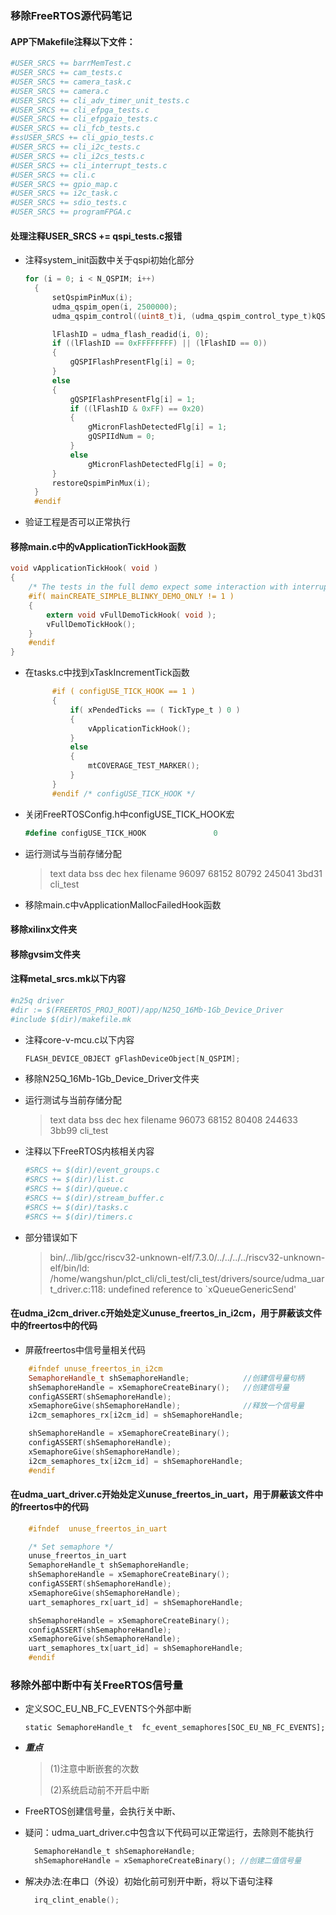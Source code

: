### 移除FreeRTOS源代码笔记

#### APP下Makefile注释以下文件：

```makefile
#USER_SRCS += barrMemTest.c
#USER_SRCS += cam_tests.c
#USER_SRCS += camera_task.c
#USER_SRCS += camera.c
#USER_SRCS += cli_adv_timer_unit_tests.c
#USER_SRCS += cli_efpga_tests.c
#USER_SRCS += cli_efpgaio_tests.c
#USER_SRCS += cli_fcb_tests.c
#ssUSER_SRCS += cli_gpio_tests.c
#USER_SRCS += cli_i2c_tests.c
#USER_SRCS += cli_i2cs_tests.c
#USER_SRCS += cli_interrupt_tests.c
#USER_SRCS += cli.c
#USER_SRCS += gpio_map.c
#USER_SRCS += i2c_task.c
#USER_SRCS += sdio_tests.c
#USER_SRCS += programFPGA.c
```

#### 处理注释USER_SRCS += qspi_tests.c报错

- 注释system_init函数中关于qspi初始化部分

  ```c
  for (i = 0; i < N_QSPIM; i++)
  	{
  		setQspimPinMux(i);
  		udma_qspim_open(i, 2500000);
  		udma_qspim_control((uint8_t)i, (udma_qspim_control_type_t)kQSPImReset, (void *)0);
  
  		lFlashID = udma_flash_readid(i, 0);
  		if ((lFlashID == 0xFFFFFFFF) || (lFlashID == 0))
  		{
  			gQSPIFlashPresentFlg[i] = 0;
  		}
  		else
  		{
  			gQSPIFlashPresentFlg[i] = 1;
  			if ((lFlashID & 0xFF) == 0x20)
  			{
  				gMicronFlashDetectedFlg[i] = 1;
  				gQSPIIdNum = 0;
  			}
  			else
  				gMicronFlashDetectedFlg[i] = 0;
  		}
  		restoreQspimPinMux(i);
  	}
  	#endif
  ```

- 验证工程是否可以正常执行

#### 移除main.c中的vApplicationTickHook函数

```c
void vApplicationTickHook( void )
{
	/* The tests in the full demo expect some interaction with interrupts. */
	#if( mainCREATE_SIMPLE_BLINKY_DEMO_ONLY != 1 )
	{
		extern void vFullDemoTickHook( void );
		vFullDemoTickHook();
	}
	#endif
}
```

- 在tasks.c中找到xTaskIncrementTick函数

  ```c
  		#if ( configUSE_TICK_HOOK == 1 )
  		{
  			if( xPendedTicks == ( TickType_t ) 0 )
  			{
  				vApplicationTickHook();
  			}
  			else
  			{
  				mtCOVERAGE_TEST_MARKER();
  			}
  		}
  		#endif /* configUSE_TICK_HOOK */
  ```

- 关闭FreeRTOSConfig.h中configUSE_TICK_HOOK宏

  ```c#
  #define configUSE_TICK_HOOK				0
  ```

- 运行测试与当前存储分配

  >   text	   data	    bss	    dec	    hex	filename
  >   96097	  68152	  80792	 245041	  3bd31	cli_test

- 移除main.c中vApplicationMallocFailedHook函数

#### 移除xilinx文件夹

#### 移除gvsim文件夹

#### 注释metal_srcs.mk以下内容

```makefile
#n25q driver
#dir := $(FREERTOS_PROJ_ROOT)/app/N25Q_16Mb-1Gb_Device_Driver
#include $(dir)/makefile.mk
```

- 注释core-v-mcu.c以下内容

  ```c
  FLASH_DEVICE_OBJECT gFlashDeviceObject[N_QSPIM];
  ```

- 移除N25Q_16Mb-1Gb_Device_Driver文件夹

- 运行测试与当前存储分配

  >    text	   data	    bss	    dec	    hex	filename
  >   96073	  68152	  80408	 244633	  3bb99	cli_test

- 注释以下FreeRTOS内核相关内容

  ```makefile
  #SRCS += $(dir)/event_groups.c
  #SRCS += $(dir)/list.c
  #SRCS += $(dir)/queue.c
  #SRCS += $(dir)/stream_buffer.c
  #SRCS += $(dir)/tasks.c
  #SRCS += $(dir)/timers.c
  ```

- 部分错误如下

  >bin/../lib/gcc/riscv32-unknown-elf/7.3.0/../../../../riscv32-unknown-elf/bin/ld: /home/wangshun/plct_cli/cli_test/cli_test/drivers/source/udma_uart_driver.c:118: undefined reference to `xQueueGenericSend'

#### 在udma_i2cm_driver.c开始处定义unuse_freertos_in_i2cm，用于屏蔽该文件中的freertos中的代码

- 屏蔽freertos中信号量相关代码

```c++
    #ifndef unuse_freertos_in_i2cm
    SemaphoreHandle_t shSemaphoreHandle;			//创建信号量句柄
    shSemaphoreHandle = xSemaphoreCreateBinary();	//创建信号量
    configASSERT(shSemaphoreHandle);
    xSemaphoreGive(shSemaphoreHandle);				//释放一个信号量
    i2cm_semaphores_rx[i2cm_id] = shSemaphoreHandle;

    shSemaphoreHandle = xSemaphoreCreateBinary();
    configASSERT(shSemaphoreHandle);
    xSemaphoreGive(shSemaphoreHandle);
    i2cm_semaphores_tx[i2cm_id] = shSemaphoreHandle;
    #endif
```

#### 在udma_uart_driver.c开始处定义unuse_freertos_in_uart，用于屏蔽该文件中的freertos中的代码

```c
	#ifndef  unuse_freertos_in_uart

	/* Set semaphore */
	unuse_freertos_in_uart
	SemaphoreHandle_t shSemaphoreHandle;		
	shSemaphoreHandle = xSemaphoreCreateBinary();
	configASSERT(shSemaphoreHandle);
	xSemaphoreGive(shSemaphoreHandle);
	uart_semaphores_rx[uart_id] = shSemaphoreHandle;

	shSemaphoreHandle = xSemaphoreCreateBinary();
	configASSERT(shSemaphoreHandle);
	xSemaphoreGive(shSemaphoreHandle);
	uart_semaphores_tx[uart_id] = shSemaphoreHandle;
	#endif
```

### 移除外部中断中有关FreeRTOS信号量

- 定义SOC_EU_NB_FC_EVENTS个外部中断

  ```
  static SemaphoreHandle_t  fc_event_semaphores[SOC_EU_NB_FC_EVENTS];
  ```

- ***重点***

  >(1)注意中断嵌套的次数
  >
  >(2)系统启动前不开启中断

- FreeRTOS创建信号量，会执行关中断、

- 疑问：udma_uart_driver.c中包含以下代码可以正常运行，去除则不能执行

  ```C
  	SemaphoreHandle_t shSemaphoreHandle;		
  	shSemaphoreHandle = xSemaphoreCreateBinary(); //创建二值信号量
  ```

- 解决办法:在串口（外设）初始化前可别开中断，将以下语句注释

  ```c
  	irq_clint_enable();
  ```

  

